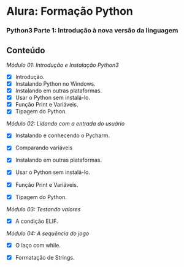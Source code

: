 # Alura: Formação Python


<h3>Python3 Parte 1: Introdução à nova versão da linguagem</h3>

<h2>Conteúdo</h2>

*Módulo 01: Introdução e Instalação Python3*

- [X] Introdução.
- [X] Instalando Python no Windows.
- [X] Instalando em outras plataformas.
- [X] Usar o Python sem instalá-lo.
- [X] Função Print e Variáveis.
- [X] Tipagem do Python.

*Módulo 02: Lidando com a entrada do usuário*

- [X] Instalando e conhecendo o Pycharm.
- [X] Comparando variáveis
- [X] Instalando em outras plataformas.
- [X] Usar o Python sem instalá-lo.
- [X] Função Print e Variáveis.
- [X] Tipagem do Python.


*Módulo 03: Testando valores*

- [X] A condição ELIF.

*Módulo 04: A sequência do jogo*

- [X] O laço com while.
- [X] Formatação de Strings.


